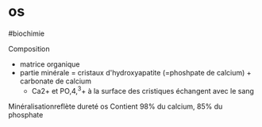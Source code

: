 # os
#biochimie 


Composition 

- matrice organique 
- partie minérale = cristaux d'hydroxyapatite (=phoshpate de calcium) + carbonate de calcium 
    - Ca2+ et PO,4,<sup>3</sup>+ à la surface des cristiques échangent avec le sang 

Minéralisationreflète dureté os
Contient 98% du calcium, 85% du phosphate 

